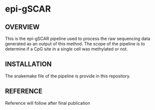 # epi-gSCAR


OVERVIEW
------------
This is the epi-gSCAR pipeline used to process the raw sequencing data generated as an output of this method. 
The scope of the pipeline is to determine if a CpG site in a single cell was methylated or not.

INSTALLATION
-------------
The snakemake file of the pipeline is provide in this repository.

REFERENCE
----------
Reference will follow after final publication
